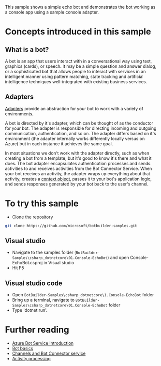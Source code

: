 This sample shows a simple echo bot and demonstrates the bot working as a console app using a sample console adapter.
# Concepts introduced in this sample
## What is a bot?
A bot is an app that users interact with in a conversational way using text, graphics (cards), or speech. It may be a simple question and answer dialog, or a sophisticated bot that allows people to interact with services in an intelligent manner using pattern matching, state tracking and artificial intelligence techniques well-integrated with existing business services.

## Adapters
[Adapters](https://docs.microsoft.com/en-us/dotnet/api/microsoft.bot.builder.adapters?view=botbuilder-4.0.0-alpha) provide an abstraction for your bot to work with a variety of environments. 

A bot is directed by it's adapter, which can be thought of as the conductor for your bot. The adapter is responsible for directing incoming and outgoing communication, authentication, and so on. The adapter differs based on it's environment (the adapter internally works differently locally versus on Azure) but in each instance it achieves the same goal. 

In most situations we don't work with the adapter directly, such as when creating a bot from a template, but it's good to know it's there and what it does.
The bot adapter encapsulates authentication processes and sends activities to and receives activities from the Bot Connector Service. When your bot receives an activity, the adapter wraps up everything about that activity, creates a [context object](https://docs.microsoft.com/en-us/azure/bot-service/bot-builder-concept-activity-processing?view=azure-bot-service-4.0#turn-context), passes it to your bot's application logic, and sends responses generated by your bot back to the user's channel.


# To try this sample
- Clone the repository
```bash
git clone https://github.com/microsoft/botbuilder-samples.git
```

## Visual studio
- Navigate to the samples folder (`BotBuilder-Samples\csharp_dotnetcore\01.Console-EchoBot`) and open Console-EchoBot.csproj in Visual studio 
- Hit F5

## Visual studio code
- Open `BotBuilder-Samples\csharp_dotnetcore\1.Console-EchoBot` folder
- Bring up a terminal, navigate to `BotBuilder-Samples\csharp_dotnetcore\01.Console-EchoBot` folder
- Type 'dotnet run'.

# Further reading
- [Azure Bot Service Introduction](https://docs.microsoft.com/en-us/azure/bot-service/bot-service-overview-introduction?view=azure-bot-service-4.0)
- [Bot basics](https://docs.microsoft.com/en-us/azure/bot-service/bot-builder-basics?view=azure-bot-service-4.0)
- [Channels and Bot Connector service](https://docs.microsoft.com/en-us/azure/bot-service/bot-concepts?view=azure-bot-service-4.0)
- [Activity processing](https://docs.microsoft.com/en-us/azure/bot-service/bot-builder-concept-activity-processing?view=azure-bot-service-4.0)
